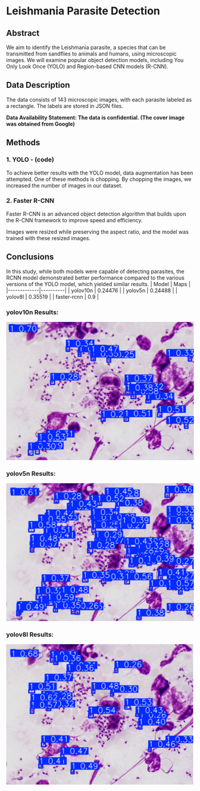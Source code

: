 # Leishmania Parasite Detection

## **Abstract**

We aim to identify the Leishmania parasite, a species that can be transmitted from sandflies to animals and humans, using microscopic images. We will examine popular object detection models, including You Only Look Once (YOLO) and Region-based CNN models (R-CNN).

## **Data Description**

The data consists of 143 microscopic images, with each parasite labeled as a rectangle. The labels are stored in JSON files.

**Data Availability Statement: The data is confidential. (The cover image was obtained from Google)**

## Methods

### 1. YOLO - (code)

To achieve better results with the YOLO model, data augmentation has been attempted. One of these methods is chopping. By chopping the images, we increased the number of images in our dataset.

### 2. Faster R-CNN

Faster R-CNN is an advanced object detection algorithm that builds upon the R-CNN framework to improve speed and efficiency.

Images were resized while preserving the aspect ratio, and the model was trained with these resized images.

## **Conclusions**

In this study, while both models were capable of detecting parasites, the RCNN model demonstrated better performance compared to the various versions of the YOLO model, which yielded similar results.
| Model       | Maps     |
|-------------|----------|
| yolov10n    | 0.24476  |
| yolov5n     | 0.24488  |
| yolov8l     | 0.35519  |
| faster-rcnn | 0.9      |

### yolov10n Results: 
![](Img/image_v10.png)

### yolov5n Results:
![](Img/image_v5.png)

### yolov8l Results:
![](Img/image_v8.png)
